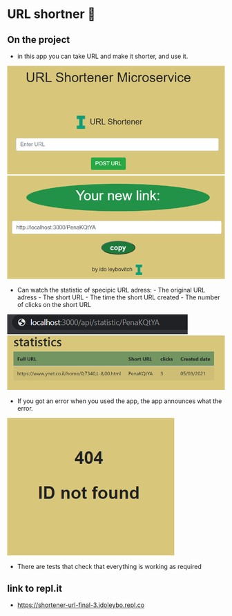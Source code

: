 # URL shortner 📎

## On the project

- in this app you can take URL and make it shorter, and use it.

![home page](./readme-files/homePage.png)
![link page](./readme-files/linkPage.png)


- Can watch the statistic of specipic URL adress:
                                                  - The original URL adress
                                                  - The short URL 
                                                  - The time the short URL created
                                                  - The number of clicks on the short URL

![statistic url](./readme-files/statisticUrl.png)
![statistic page](./readme-files/statisticPage.png)

- If you got an error when you used the app, the app announces what the error.

![link page](./readme-files/errorPage.png)

- There are tests that check that everything is working as required

## link to repl.it

- https://shortener-url-final-3.idoleybo.repl.co


